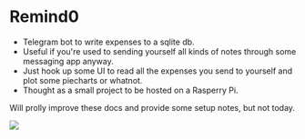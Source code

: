 # Remind0

- Telegram bot to write expenses to a sqlite db.  
- Useful if you're used to sending yourself all kinds of notes through some messaging app anyway.
- Just hook up some UI to read all the expenses you send to yourself and plot some piecharts or whatnot.
- Thought as a small project to be hosted on a Rasperry Pi.

Will prolly improve these docs and provide some setup notes, but not today.

<img src="https://media3.giphy.com/media/SEWEmCymjv8XDbsb8I/giphy.gif?cid=bd3ea57ep35h7i3oqy7gl1w5l4id0nkr90015z9224g39m1r&ep=v1_gifs_search&rid=giphy.gif&ct=g"/>
